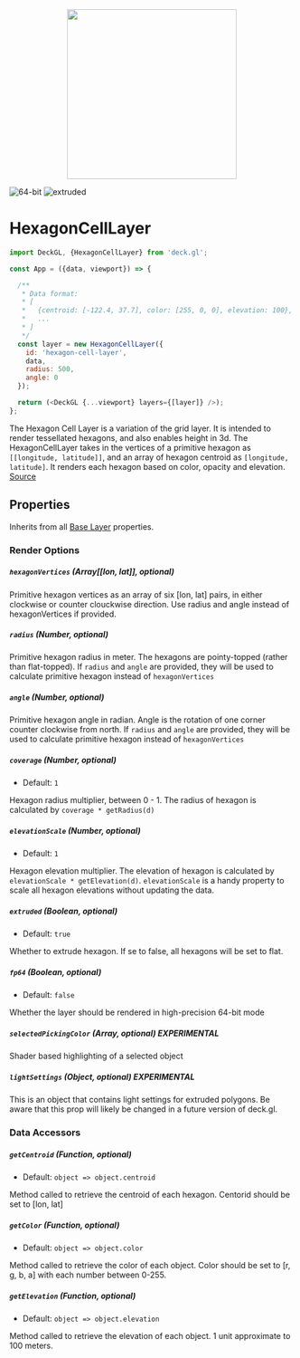 <div align="center">
  <img height="300" src="/demo/src/static/images/hexagon-cell-layer.png" />
</div>

<p class="badges">
  <img src="https://img.shields.io/badge/64--bit-support-blue.svg?style=flat-square" alt="64-bit" />
  <img src="https://img.shields.io/badge/extruded-yes-blue.svg?style=flat-square" alt="extruded" />
</p>

# HexagonCellLayer

```js
import DeckGL, {HexagonCellLayer} from 'deck.gl';

const App = ({data, viewport}) => {

  /**
   * Data format:
   * [
   *   {centroid: [-122.4, 37.7], color: [255, 0, 0], elevation: 100},
   *   ...
   * ]
   */
  const layer = new HexagonCellLayer({
    id: 'hexagon-cell-layer',
    data,
    radius: 500,
    angle: 0
  });

  return (<DeckGL {...viewport} layers={[layer]} />);
};
```

The Hexagon Cell Layer is a variation of the grid layer. It is intended to render
tessellated hexagons, and also enables height in 3d. The HexagonCellLayer
takes in the vertices of a primitive hexagon as `[[longitude, latitude]]`,
and an array of hexagon centroid as `[longitude, latitude]`.
It renders each hexagon based on color, opacity and elevation.
[Source](https://github.com/uber/deck.gl/tree/master/src/layers/core/hexagon-cell-layer)

## Properties

Inherits from all [Base Layer](/docs/api-reference/base-layer.md) properties.

### Render Options

##### `hexagonVertices` (Array[[lon, lat]], optional)

Primitive hexagon vertices as an array of six [lon, lat] pairs,
in either clockwise or counter clouckwise direction. Use radius and angle
instead of hexagonVertices if provided.

##### `radius` (Number, optional)

Primitive hexagon radius in meter. The hexagons are pointy-topped (rather than flat-topped).
If `radius` and `angle` are provided, they will be used to calculate
primitive hexagon instead of `hexagonVertices`

##### `angle` (Number, optional)

Primitive hexagon angle in radian. Angle is the rotation of one corner
counter clockwise from north. If `radius` and `angle` are provided,
they will be used to calculate primitive hexagon instead of `hexagonVertices`

##### `coverage` (Number, optional)

- Default: `1`

Hexagon radius multiplier, between 0 - 1. The radius of hexagon is calculated by
`coverage * getRadius(d)`

##### `elevationScale` (Number, optional)

- Default: `1`

Hexagon elevation multiplier. The elevation of hexagon is calculated by
`elevationScale * getElevation(d)`. `elevationScale` is a handy property
to scale all hexagon elevations without updating the data.

##### `extruded` (Boolean, optional)

- Default: `true`

Whether to extrude hexagon. If se to false, all hexagons will be set to flat.

##### `fp64` (Boolean, optional)

- Default: `false`

Whether the layer should be rendered in high-precision 64-bit mode

##### `selectedPickingColor` (Array, optional) **EXPERIMENTAL**

Shader based highlighting of a selected object

##### `lightSettings` (Object, optional) **EXPERIMENTAL**

This is an object that contains light settings for extruded polygons.
Be aware that this prop will likely be changed in a future version of deck.gl.

### Data Accessors

##### `getCentroid` (Function, optional)

- Default: `object => object.centroid`

Method called to retrieve the centroid of each hexagon. Centorid should be
set to [lon, lat]

##### `getColor` (Function, optional)

- Default: `object => object.color`

Method called to retrieve the color of each object. Color should be set to
[r, g, b, a] with each number between 0-255.

##### `getElevation` (Function, optional)

- Default: `object => object.elevation`

Method called to retrieve the elevation of each object. 1 unit approximate to 100 meters.
